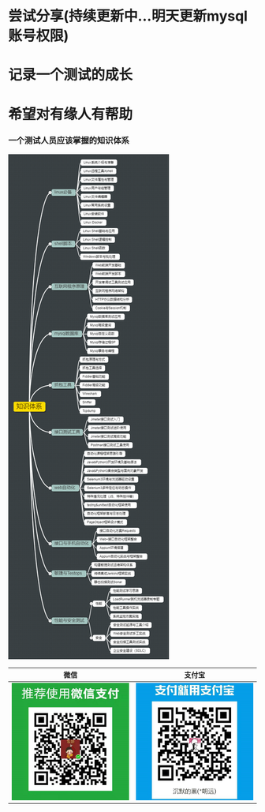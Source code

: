# 尝试分享(持续更新中...明天更新mysql账号权限)

# 记录一个测试的成长

# 希望对有缘人有帮助

### 一个测试人员应该掌握的知识体系

![知识体系](./source/images/knowledge.png)


|微信|支付宝|
|:----:|:----:|
|![赞赏](./source/images/weixin.png)|![赞赏](./source/images/zhifubao.png)|

<!-- <div align = center>赞赏</div>
<div align = center >
<img src = "./source/images/donate.png" width = "100" height = "100"  />
</div> -->